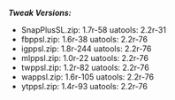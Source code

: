***Tweak Versions:***
 - SnapPlusSL.zip: 1.7r-58 uatools: 2.2r-31
 - fbppsl.zip: 1.6r-38 uatools: 2.2r-76
 - igppsl.zip: 1.8r-244 uatools: 2.2r-76
 - mlppsl.zip: 1.0r-22 uatools: 2.2r-76
 - twppsl.zip: 1.2r-82 uatools: 2.2r-76
 - wappsl.zip: 1.6r-105 uatools: 2.2r-76
 - ytppsl.zip: 1.4r-93 uatools: 2.2r-76
